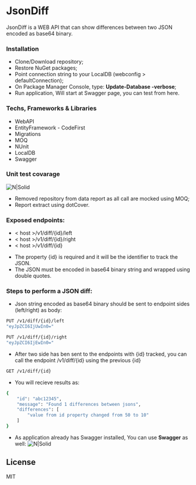 # JsonDiff

JsonDiff is a WEB API that can show differences between two JSON encoded as base64 binary.

### Installation

* Clone/Download repository;
* Restore NuGet packages;
* Point connection string to your LocalDB (webconfig > defaultConnection);
* On Package Manager Console, type: **Update-Database -verbose**;
* Run application, Will start at Swagger page, you can test from here.

### Techs, Frameworks & Libraries

* WebAPI
* EntityFramework - CodeFirst
* Migrations
* MOQ
* NUnit
* LocalDB
* Swagger

### Unit test covarage

![N|Solid](http://i.imgur.com/RmZ7hpN.png)
* Removed repository from data report as all call are mocked using MOQ;
* Report extract using dotCover.


### Exposed endpoints:
  - < host >/v1/diff/{id}/left
  - < host >/v1/diff/{id}/right
  - < host >/v1/diff/{id}
  
* The property {id} is required and it will be the identifier to track the JSON.
* The JSON must be encoded in base64 binary string and wrapped using double quotes.

### Steps to perform a JSON diff:

* Json string encoded as base64 binary should be sent to endpoint sides (left/right) as body:
```sh
PUT /v1/diff/{id}/left
"eyJpZCI6IjUwIn0="
```
```sh
PUT /v1/diff/{id}/right
"eyJpZCI6IjEwIn0="
```
* After two side has ben sent to the endpoints with {id} tracked, you can call the endpoint <host>/v1/diff/{id} using the previous {id}
```sh
GET /v1/diff/{id}
```
* You will recieve results as:
```sh
{
    "id": "abc12345",
    "message": "Found 1 differences between jsons",
    "differences": [
        "value from id property changed from 50 to 10"
    ]
}
```

* As application already has Swagger installed, You can use **Swagger** as well:
![N|Solid](http://i.imgur.com/3gX2lzh.png)


License
----
MIT

